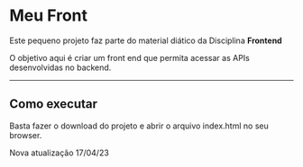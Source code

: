 # Meu Front

Este pequeno projeto faz parte do material diático da Disciplina **Frontend** 

O objetivo aqui é criar um front end que permita acessar as APIs desenvolvidas no backend.

---
## Como executar

Basta fazer o download do projeto e abrir o arquivo index.html no seu browser.

Nova atualização 17/04/23